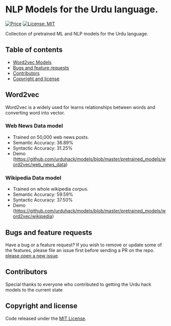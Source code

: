 # NLP Models for the Urdu language.

[![Price](https://img.shields.io/badge/price-FREE-0098f7.svg)](https://github.com/urduhack/models/blob/master/LICENSE)
[![License: MIT](https://img.shields.io/badge/license-MIT-blue.svg)](https://github.com/urduhack/models/blob/master/LICENSE)

Collection of pretrained ML and NLP models for the Urdu language.

## Table of contents

- [Word2vec Models](#Word2vec)
- [Bugs and feature requests](#bugs-and-feature-requests)
- [Contributors](#contributors)
- [Copyright and license](#copyright-and-license)


## Word2vec

Word2vec is a widely used for learns relationships between words and converting word into vector.

### Web News Data model

- Trained on 50,000 web news posts.
- Semantic Accuracy: 36.89%
- Syntactic Accuracy: 31.25%
- Demo (https://github.com/urduhack/models/blob/master/pretrained_models/word2vec/web_news_data)

### Wikipedia Data model

- Trained on whole wikipedia corpus.
- Semantic Accuracy: 59.59%
- Syntactic Accuracy: 37.50%
- Demo (https://github.com/urduhack/models/blob/master/pretrained_models/word2vec/wikipedia)

## Bugs and feature requests

Have a bug or a feature request? If you wish to remove or update some of the features, please file an issue first before sending a PR on the repo. [please open a new issue](https://github.com/urduhack/models/issues/new).

## Contributors

Special thanks to everyone who contributed to getting the Urdu hack models to the current state


## Copyright and license

Code released under the [MIT License](ttps://github.com/urduhack/models/blob/master/LICENSE).